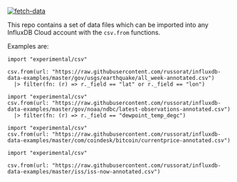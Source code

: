 [![fetch-data](https://github.com/russorat/influxdb-data-examples/actions/workflows/flat-data.yml/badge.svg)](https://github.com/russorat/influxdb-data-examples/actions/workflows/flat-data.yml)


This repo contains a set of data files which can be imported into any InfluxDB Cloud account with the `csv.from` functions.

Examples are:

```
import "experimental/csv"

csv.from(url: "https://raw.githubusercontent.com/russorat/influxdb-data-examples/master/gov/usgs/earthquake/all_week-annotated.csv")
  |> filter(fn: (r) => r._field == "lat" or r._field == "lon")
```

```
import "experimental/csv"
csv.from(url: "https://raw.githubusercontent.com/russorat/influxdb-data-examples/master/gov/noaa/ndbc/latest-observations-annotated.csv")
  |> filter(fn: (r) => r._field == "dewpoint_temp_degc")
```

```
import "experimental/csv"
csv.from(url: "https://raw.githubusercontent.com/russorat/influxdb-data-examples/master/com/coindesk/bitcoin/currentprice-annotated.csv")
```

```
import "experimental/csv"

csv.from(url: "https://raw.githubusercontent.com/russorat/influxdb-data-examples/master/iss/iss-now-annotated.csv")
```